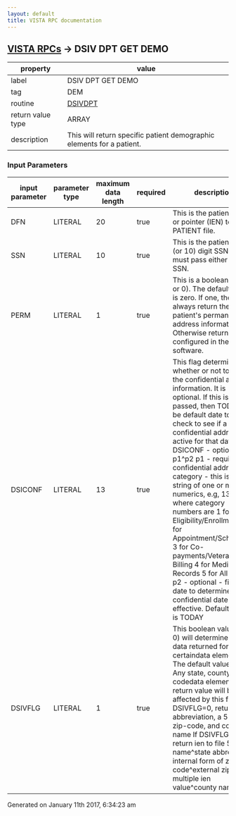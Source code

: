 ```yaml
---
layout: default
title: VISTA RPC documentation
---
```




## [VISTA RPCs](TableOfContent.md) &#8594; DSIV DPT GET DEMO 

 property | value 
--- | --- 
 label | DSIV DPT GET DEMO
 tag | DEM
 routine | [DSIVDPT](http://code.osehra.org/dox/Routine_DSIVDPT_source.html)
 return value type | ARRAY
 description | This will return specific patient demographic elements for a patient.

### Input Parameters

| input parameter | parameter type | maximum data length | required | description | 
| --- | --- | --- | --- | --- | 
| DFN | LITERAL | 20 | true | This is the patient's DFN or pointer (IEN) to the PATIENT file. | 
| SSN | LITERAL | 10 | true | This is the patient's 9 (or 10) digit SSN. You must pass either DFN or SSN. | 
| PERM | LITERAL | 1 | true | This is a boolean flag (1 or 0). The default value is zero. If one, then always return the patient's permanent address information. Otherwise return what is configured in the MAS software. | 
| DSICONF | LITERAL | 13 | true | This flag determins whether or not to return the confidential address information. It is optional. If this is passed, then TODAY will be default date to use to check to see if a confidential address is active for that date.    DSICONF - optional - p1^p2        p1 - required - confidential address category - this is a string of                        one or more numerics, e.g, 134, where category                        numbers are                          1 for Eligibility/Enrollment                          2 for Appointment/Scheduling                          3 for Co-payments/Veterans Billing                          4 for Medical Records                          5 for All Others         p2 - optional - fileman date to determine if confidential date is                        effective.  Default value is TODAY | 
| DSIVFLG | LITERAL | 1 | true | This boolean value (1 or 0) will determine the data returned for certaindata elements.  The default value is 0.  Any state, county or zip codedata elements return value will be affected by this flag   If DSIVFLG=0, return state abbreviation, a 5 or 9 zip-code, and county                name   If DSIVFLG=1, return ien to file 5^state name^state abbreviation                internal form of zip code^external zip code                multiple ien value^county name | 




Generated on January 11th 2017, 6:34:23 am